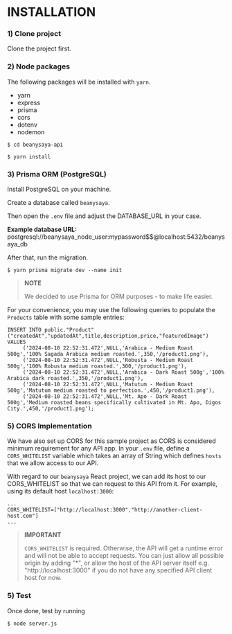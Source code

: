 # INSTALLATION

### 1) Clone project
Clone the project first.


### 2) Node packages
The following packages will be installed with `yarn`.
- yarn
- express
- prisma
- cors
- dotenv
- nodemon

```
$ cd beanysaya-api
```

```
$ yarn install
```


### 3) Prisma ORM (PostgreSQL)

Install PostgreSQL on your machine.

Create a database called `beanysaya`.

Then open the `.env` file and adjust the DATABASE_URL in your case.

**Example database URL:**<br/>
postgresql://beanysaya_node_user:mypassword$$@localhost:5432/beanysaya_db

After that, run the migration.

```
$ yarn prisma migrate dev --name init
```

> **NOTE**
>
> We decided to use Prisma for ORM purposes - to make life easier.

For your convenience, you may use the following queries to populate the `Products` table with some sample entries:

```
INSERT INTO public."Product" ("createdAt","updatedAt",title,description,price,"featuredImage") VALUES
	 ('2024-08-10 22:52:31.472',NULL,'Arabica - Medium Roast 500g','100% Sagada Arabica medium roasted.',350,'/product1.png'),
	 ('2024-08-10 22:52:31.472',NULL,'Robusta - Medium Roast 500g','100% Robusta medium roasted.',300,'/product1.png'),
	 ('2024-08-10 22:52:31.472',NULL,'Arabica - Dark Roast 500g','100% Arabica dark roasted.',350,'/product1.png'),
	 ('2024-08-10 22:52:31.472',NULL,'Matutum - Medium Roast 500g','Matutum medium roasted to perfection.',450,'/product1.png'),
	 ('2024-08-10 22:52:31.472',NULL,'Mt. Apo - Dark Roast 500g','Medium roasted beans specifically cultivated in Mt. Apo, Digos City.',450,'/product1.png');
```


### 5) CORS Implementation

We have also set up CORS for this sample project as CORS is considered minimum requirement for any API app.
In your `.env` file, define a `CORS_WHITELIST` variable which takes an array of String which defines `hosts` that we allow access to our API.

With regard to our `beanysaya` React project, we can add its host to our CORS_WHITELIST so that we can request to this API from it. For example, using its default host `localhost:3000`:

```
...
CORS_WHITELIST=["http://localhost:3000","http://another-client-host.com"]
...
```
> **IMPORTANT**
> 
> `CORS_WHITELIST` is required. Otherwise, the API will get a runtime error and will not be able to accept requests. You can just allow all possible origin by adding "*", or allow the host of the API server itself e.g. "http://localhost:3000" if you do not have any specified API client host for now.
>


### 5) Test

Once done, test by running

```
$ node server.js
```